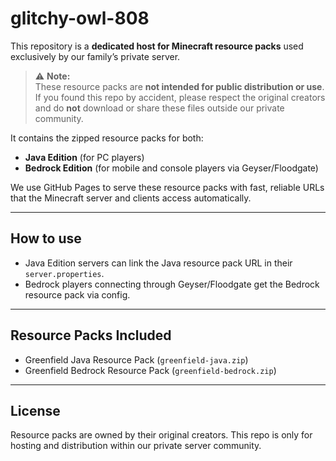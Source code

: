 # glitchy-owl-808

This repository is a **dedicated host for Minecraft resource packs** used exclusively by our family’s private server.

> ⚠️ **Note:**  
> These resource packs are **not intended for public distribution or use**.  
> If you found this repo by accident, please respect the original creators and do **not** download or share these files outside our private community.

It contains the zipped resource packs for both:

- **Java Edition** (for PC players)  
- **Bedrock Edition** (for mobile and console players via Geyser/Floodgate)

We use GitHub Pages to serve these resource packs with fast, reliable URLs that the Minecraft server and clients access automatically.

---

## How to use

- Java Edition servers can link the Java resource pack URL in their `server.properties`.  
- Bedrock players connecting through Geyser/Floodgate get the Bedrock resource pack via config.

---

## Resource Packs Included

- Greenfield Java Resource Pack (`greenfield-java.zip`)  
- Greenfield Bedrock Resource Pack (`greenfield-bedrock.zip`)

---

## License

Resource packs are owned by their original creators. This repo is only for hosting and distribution within our private server community.
